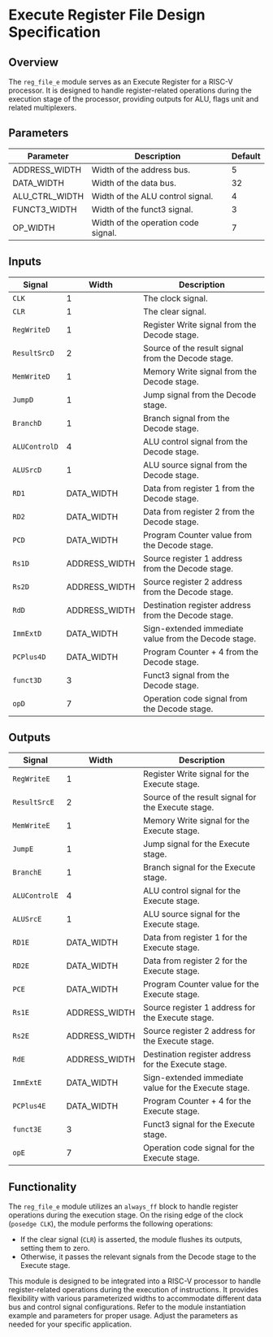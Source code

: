 # Execute Register File Design Specification

## Overview
The `reg_file_e` module serves as an Execute Register for a RISC-V processor. It is designed to handle register-related operations during the execution stage of the processor, providing outputs for ALU, flags unit and related multiplexers.

## Parameters
| Parameter         | Description                           | Default |
|-------------------|---------------------------------------|---------|
| ADDRESS_WIDTH     | Width of the address bus.              | 5       |
| DATA_WIDTH        | Width of the data bus.                 | 32      |
| ALU_CTRL_WIDTH    | Width of the ALU control signal.       | 4       |
| FUNCT3_WIDTH      | Width of the funct3 signal.            | 3       |
| OP_WIDTH          | Width of the operation code signal.    | 7       |

## Inputs
| Signal          | Width        | Description                                              |
|-----------------|--------------|----------------------------------------------------------|
| `CLK`           | 1            | The clock signal.                                        |
| `CLR`           | 1            | The clear signal.                                        |
| `RegWriteD`     | 1            | Register Write signal from the Decode stage.             |
| `ResultSrcD`    | 2            | Source of the result signal from the Decode stage.      |
| `MemWriteD`     | 1            | Memory Write signal from the Decode stage.               |
| `JumpD`         | 1            | Jump signal from the Decode stage.                       |
| `BranchD`       | 1            | Branch signal from the Decode stage.                     |
| `ALUControlD`   | 4            | ALU control signal from the Decode stage.                |
| `ALUSrcD`       | 1            | ALU source signal from the Decode stage.                 |
| `RD1`           | DATA_WIDTH   | Data from register 1 from the Decode stage.              |
| `RD2`           | DATA_WIDTH   | Data from register 2 from the Decode stage.              |
| `PCD`           | DATA_WIDTH   | Program Counter value from the Decode stage.             |
| `Rs1D`          | ADDRESS_WIDTH| Source register 1 address from the Decode stage.         |
| `Rs2D`          | ADDRESS_WIDTH| Source register 2 address from the Decode stage.         |
| `RdD`           | ADDRESS_WIDTH| Destination register address from the Decode stage.      |
| `ImmExtD`       | DATA_WIDTH   | Sign-extended immediate value from the Decode stage.     |
| `PCPlus4D`      | DATA_WIDTH   | Program Counter + 4 from the Decode stage.               |
| `funct3D`       | 3            | Funct3 signal from the Decode stage.                     |
| `opD`           | 7            | Operation code signal from the Decode stage.             |

## Outputs
| Signal          | Width        | Description                                              |
|-----------------|--------------|----------------------------------------------------------|
| `RegWriteE`     | 1            | Register Write signal for the Execute stage.             |
| `ResultSrcE`    | 2            | Source of the result signal for the Execute stage.       |
| `MemWriteE`     | 1            | Memory Write signal for the Execute stage.               |
| `JumpE`         | 1            | Jump signal for the Execute stage.                       |
| `BranchE`       | 1            | Branch signal for the Execute stage.                     |
| `ALUControlE`   | 4            | ALU control signal for the Execute stage.                |
| `ALUSrcE`       | 1            | ALU source signal for the Execute stage.                 |
| `RD1E`          | DATA_WIDTH   | Data from register 1 for the Execute stage.              |
| `RD2E`          | DATA_WIDTH   | Data from register 2 for the Execute stage.              |
| `PCE`           | DATA_WIDTH   | Program Counter value for the Execute stage.             |
| `Rs1E`          | ADDRESS_WIDTH| Source register 1 address for the Execute stage.         |
| `Rs2E`          | ADDRESS_WIDTH| Source register 2 address for the Execute stage.         |
| `RdE`           | ADDRESS_WIDTH| Destination register address for the Execute stage.      |
| `ImmExtE`       | DATA_WIDTH   | Sign-extended immediate value for the Execute stage.     |
| `PCPlus4E`      | DATA_WIDTH   | Program Counter + 4 for the Execute stage.               |
| `funct3E`       | 3            | Funct3 signal for the Execute stage.                     |
| `opE`           | 7            | Operation code signal for the Execute stage.             |

## Functionality
The `reg_file_e` module utilizes an `always_ff` block to handle register operations during the execution stage. On the rising edge of the clock (`posedge CLK`), the module performs the following operations:

- If the clear signal (`CLR`) is asserted, the module flushes its outputs, setting them to zero.
- Otherwise, it passes the relevant signals from the Decode stage to the Execute stage.

This module is designed to be integrated into a RISC-V processor to handle register-related operations during the execution of instructions. It provides flexibility with various parameterized widths to accommodate different data bus and control signal configurations. Refer to the module instantiation example and parameters for proper usage. Adjust the parameters as needed for your specific application.
